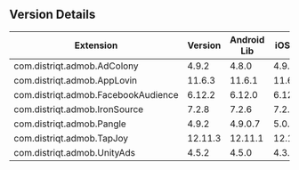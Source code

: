 ## Version Details

| Extension | Version | Android Lib | iOS Lib |
| --- | --- | --- | --- |
| com.distriqt.admob.AdColony | 4.9.2 | 4.8.0 | 4.9.0 |
| com.distriqt.admob.AppLovin | 11.6.3 | 11.6.1 | 11.6.1 |
| com.distriqt.admob.FacebookAudience | 6.12.2 | 6.12.0 | 6.12.0 |
| com.distriqt.admob.IronSource | 7.2.8 | 7.2.6 | 7.2.6 |
| com.distriqt.admob.Pangle | 4.9.2 | 4.9.0.7 | 5.0.0.3 |
| com.distriqt.admob.TapJoy | 12.11.3 | 12.11.1 | 12.11.1 |
| com.distriqt.admob.UnityAds | 4.5.2 | 4.5.0 | 4.3.0 |
